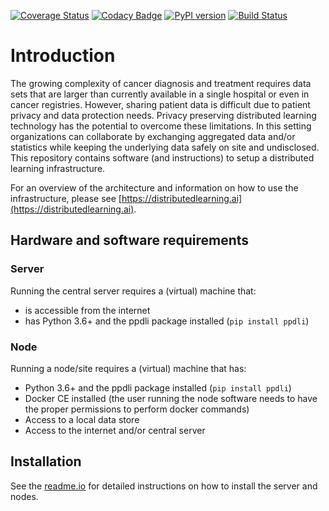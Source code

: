 [![Coverage Status](https://coveralls.io/repos/github/IKNL/ppDLI/badge.svg?branch=master)](https://coveralls.io/github/IKNL/ppDLI?branch=master)
[![Codacy Badge](https://api.codacy.com/project/badge/Grade/bcde6ed5c77440c6969462bfead0774c)](https://app.codacy.com/app/frankcorneliusmartin/ppDLI?utm_source=github.com&utm_medium=referral&utm_content=IKNL/ppDLI&utm_campaign=Badge_Grade_Dashboard)
[![PyPI version](https://badge.fury.io/py/ppDLI.svg)](https://badge.fury.io/py/ppDLI)
[![Build Status](https://travis-ci.com/IKNL/ppDLI.svg?branch=master)](https://travis-ci.com/IKNL/ppDLI)
# Introduction
The growing complexity of cancer diagnosis and treatment requires data sets that are larger than currently available in a single hospital or even in cancer registries. However, sharing patient data is difficult due to patient privacy and data protection needs. Privacy preserving distributed learning technology has the potential to overcome these limitations. In this setting organizations can collaborate by exchanging aggregated data and/or statistics while keeping the underlying data safely on site and undisclosed. This repository contains software (and instructions) to setup a distributed learning infrastructure.

For an overview of the architecture and information on how to use the infrastructure, please see [https://distributedlearning.ai](https://distributedlearning.ai).

## Hardware and software requirements
### Server
Running the central server requires a (virtual) machine that:
* is accessible from the internet
* has Python 3.6+ and the ppdli package installed (`pip install ppdli`)

### Node
Running a node/site requires a (virtual) machine that has:
* Python 3.6+ and the ppdli package installed (`pip install ppdli`)
* Docker CE installed (the user running the node software needs to have the proper permissions to perform docker commands)
* Access to a local data store
* Access to the internet and/or central server

## Installation
See the [readme.io](https://distributedlearning.readme.io/) for detailed instructions on how to install the server and nodes. 
